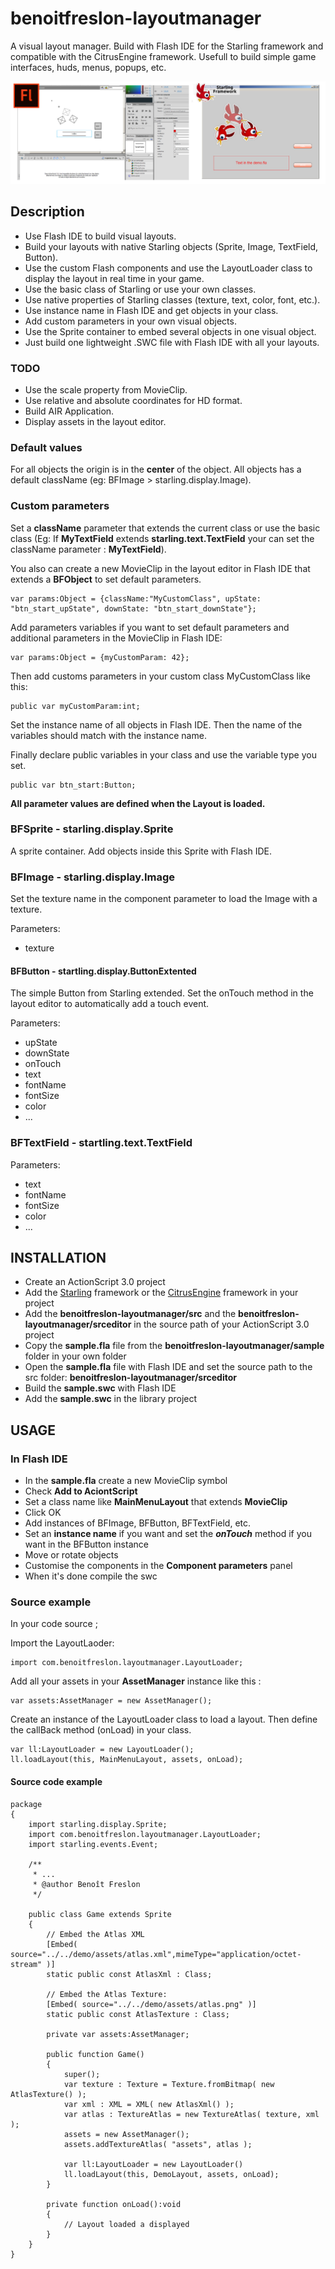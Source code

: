 benoitfreslon-layoutmanager
===========================

A visual layout manager. Build with Flash IDE for the Starling framework and compatible with the CitrusEngine framework.
Usefull to build simple game interfaces, huds, menus, popups, etc.

![LayoutManager](https://raw.githubusercontent.com/BenoitFreslon/benoitfreslon-layoutmanager/master/demo/demo.jpg)

## Description

* Use Flash IDE to build visual layouts.
* Build your layouts with native Starling objects (Sprite, Image, TextField, Button).
* Use the custom Flash components and use the LayoutLoader class to display the layout in real time in your game.
* Use the basic class of Starling or use your own classes.
* Use native properties of Starling classes (texture, text, color, font, etc.).
* Use instance name in Flash IDE and get objects in your class.
* Add custom parameters in your own visual objects.
* Use the Sprite container to embed several objects in one visual object.
* Just build one lightweight .SWC file with Flash IDE with all your layouts.

### TODO
* Use the scale property from MovieClip.
* Use relative and absolute coordinates for HD format.
* Build AIR Application.
* Display assets in the layout editor.

### Default values

For all objects the origin is in the **center** of the object.
All objects has a default className (eg: BFImage > starling.display.Image).

### Custom parameters

Set a **className** parameter that extends the current class or use the basic class 
(Eg: If **MyTextField** extends **starling.text.TextField** your can set the className parameter : **MyTextField**).

You also can create a new MovieClip in the layout editor in Flash IDE that extends a **BFObject** to set default parameters.
```
var params:Object = {className:"MyCustomClass", upState: "btn_start_upState", downState: "btn_start_downState"};
```

Add parameters variables if you want to set default parameters and additional parameters in the MovieClip in Flash IDE:
```
var params:Object = {myCustomParam: 42};
```

Then add customs parameters in your custom class MyCustomClass like this:
```
public var myCustomParam:int;
```

Set the instance name of all objects in Flash IDE.
Then the name of the variables should match with the instance name.

Finally declare public variables in your class and use the variable type you set.
```
public var btn_start:Button;
```

**All parameter values are defined when the Layout is loaded.**

### **BFSprite** - starling.display.Sprite

A sprite container. Add objects inside this Sprite with Flash IDE.

### **BFImage** - starling.display.Image

Set the texture name in the component parameter to load the Image with a texture.

Parameters:
* texture

#### **BFButton** - startling.display.ButtonExtented

The simple Button from Starling extended.
Set the onTouch method in the layout editor to automatically add a touch event.

Parameters:

* upState
* downState
* onTouch
* text
* fontName
* fontSize
* color
* ...

### **BFTextField** - startling.text.TextField

Parameters:
* text
* fontName
* fontSize
* color
* ...

## INSTALLATION

* Create an ActionScript 3.0 project
* Add the [Starling](https://github.com/PrimaryFeather/Starling-Framework) framework or the [CitrusEngine](https://github.com/alamboley/Citrus-Engine) framework in your project
* Add the **benoitfreslon-layoutmanager/src** and the **benoitfreslon-layoutmanager/srceditor** in the source path of your ActionScript 3.0 project
* Copy the **sample.fla** file from the **benoitfreslon-layoutmanager/sample** folder in your own folder
* Open the **sample.fla** file with Flash IDE and set the source path to the src folder: **benoitfreslon-layoutmanager/srceditor**
* Build the **sample.swc** with Flash IDE
* Add the **sample.swc** in the library project


## USAGE

### In Flash IDE

* In the **sample.fla** create a new MovieClip symbol
* Check **Add to AciontScript**
* Set a class name like **MainMenuLayout** that extends **MovieClip**
* Click OK
* Add instances of BFImage, BFButton, BFTextField, etc.
* Set an **instance name** if you want and set the ***onTouch*** method if you want in the BFButton instance
* Move or rotate objects
* Customise the components in the **Component parameters** panel
* When it's done compile the swc

### Source example

In your code source ;

Import the LayoutLaoder:
```
import com.benoitfreslon.layoutmanager.LayoutLoader;
```

Add all your assets in your **AssetManager** instance like this :
```
var assets:AssetManager = new AssetManager();
```

Create an instance of the LayoutLoader class to load a layout.
Then define the callBack method (onLoad) in your class.
```
var ll:LayoutLoader = new LayoutLoader();
ll.loadLayout(this, MainMenuLayout, assets, onLoad);
```




#### Source code example


```
package  
{
	import starling.display.Sprite;
	import com.benoitfreslon.layoutmanager.LayoutLoader;
	import starling.events.Event;
	
	/**
	 * ...
	 * @author Benoît Freslon
	 */
	 
    public class Game extends Sprite
    {
		// Embed the Atlas XML
		[Embed( source="../../demo/assets/atlas.xml",mimeType="application/octet-stream" )]
		static public const AtlasXml : Class;
		
		// Embed the Atlas Texture:
		[Embed( source="../../demo/assets/atlas.png" )]
		static public const AtlasTexture : Class;
		
		private var assets:AssetManager;
		
        public function Game()
        {
			super();
			var texture : Texture = Texture.fromBitmap( new AtlasTexture() );
			var xml : XML = XML( new AtlasXml() );
			var atlas : TextureAtlas = new TextureAtlas( texture, xml );
			assets = new AssetManager();
			assets.addTextureAtlas( "assets", atlas );
			
			var ll:LayoutLoader = new LayoutLoader()
			ll.loadLayout(this, DemoLayout, assets, onLoad);
        }
		
		private function onLoad():void 
		{
			// Layout loaded a displayed
		}
    }
}
```
